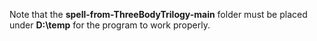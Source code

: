 Note that the **spell-from-ThreeBodyTrilogy-main** folder must be placed under **D:\temp** for the program to work properly.
